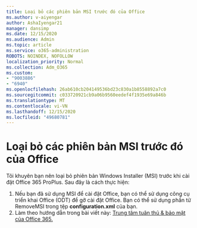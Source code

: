 ```yaml
---
title: Loại bỏ các phiên bản MSI trước đó của Office
ms.author: v-aiyengar
author: AshaIyengar21
manager: dansimp
ms.date: 12/15/2020
ms.audience: Admin
ms.topic: article
ms.service: o365-administration
ROBOTS: NOINDEX, NOFOLLOW
localization_priority: Normal
ms.collection: Adm_O365
ms.custom:
- "9003886"
- "6940"
ms.openlocfilehash: 26ab610cb204149536bd23c830a1b8558892a7c0
ms.sourcegitcommit: c033720921cb9a06b9560eedef4f1935e69a846b
ms.translationtype: MT
ms.contentlocale: vi-VN
ms.lasthandoff: 12/15/2020
ms.locfileid: "49680781"
---
```

# <a name="remove-prior-msi-versions-of-office"></a>Loại bỏ các phiên bản MSI trước đó của Office

Tôi khuyên bạn nên loại bỏ phiên bản Windows Installer (MSI) trước khi cài đặt Office 365 ProPlus. Sau đây là cách thực hiện:

1. Nếu bạn đã sử dụng MSI để cài đặt Office, bạn có thể sử dụng công cụ triển khai Office (ODT) để gỡ cài đặt Office. Bạn có thể sử dụng phần tử RemoveMSI trong tệp **configuration.xml** của bạn.
1. Làm theo hướng dẫn trong bài viết này: [Trung tâm tuân thủ & bảo mật của Office 365.](https://go.microsoft.com/fwlink/p/?linkid=2077143)